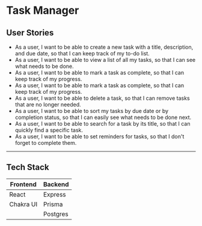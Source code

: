 # Task Manager

## User Stories

- As a user, I want to be able to create a new task with a title, description, and due date, so that I can keep track of my to-do list.
- As a user, I want to be able to view a list of all my tasks, so that I can see what needs to be done.
- As a user, I want to be able to mark a task as complete, so that I can keep track of my progress.
- As a user, I want to be able to mark a task as complete, so that I can keep track of my progress.
- As a user, I want to be able to delete a task, so that I can remove tasks that are no longer needed.
- As a user, I want to be able to sort my tasks by due date or by completion status, so that I can easily see what needs to be done next.
- As a user, I want to be able to search for a task by its title, so that I can quickly find a specific task.
- As a user, I want to be able to set reminders for tasks, so that I don't forget to complete them.

---

## Tech Stack

| Frontend | Backend |
| -------- | ------- |
| React    | Express |
| Chakra UI| Prisma  |
|          | Postgres|


